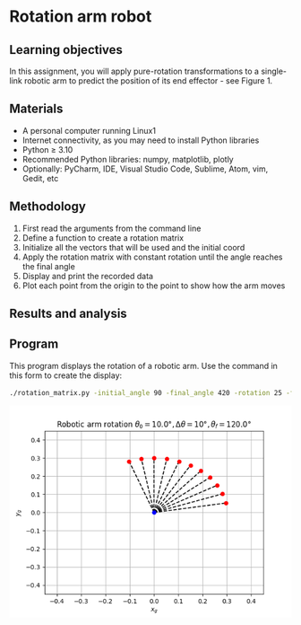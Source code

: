 # Rotation arm robot

## Learning objectives
In this assignment, you will apply pure-rotation transformations to a single-link robotic arm to
predict the position of its end effector - see Figure 1.

## Materials

- A personal computer running Linux1 
- Internet connectivity, as you may need to install Python libraries
- Python ≥ 3.10
- Recommended Python libraries: numpy, matplotlib, plotly
- Optionally: PyCharm, IDE, Visual Studio Code, Sublime, Atom, vim, Gedit, etc

## Methodology

1. First read the arguments from the command line
2. Define a function to create a rotation matrix
3. Initialize all the vectors that will be used and the initial coord
4. Apply the rotation matrix with constant rotation until the angle reaches the final angle
5. Display and print the recorded data
6. Plot each point from the origin to the point to show how the arm moves

## Results and analysis



## Program 

This program displays the rotation of a robotic arm. Use the command in this form to create the display:

```bash
./rotation_matrix.py -initial_angle 90 -final_angle 420 -rotation 25 -filename robo1.png
```

![ Robotic arm ](./img/robotic-arm.png)
